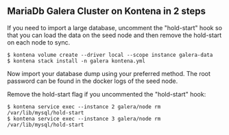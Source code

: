 MariaDb Galera Cluster on Kontena in 2 steps
--------------------------------------------

If you need to import a large database, uncomment the "hold-start" hook so that you can load the data
on the seed node and then remove the hold-start on each node to sync.

    $ kontena volume create --driver local --scope instance galera-data
    $ kontena stack install -n galera kontena.yml

Now import your database dump using your preferred method. The root password can be found in the docker
logs of the seed node.    

Remove the hold-start flag if you uncommented the "hold-start" hook:

    $ kontena service exec --instance 2 galera/node rm /var/lib/mysql/hold-start
    $ kontena service exec --instance 3 galera/node rm /var/lib/mysql/hold-start
